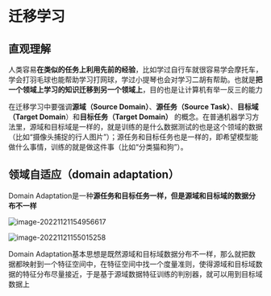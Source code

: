 # 迁移学习

## 直观理解

人类容易**在类似的任务上利用先前的经验**，比如学过自行车就很容易学会摩托车，学会打羽毛球也能帮助学习打网球，学过小提琴也会对学习二胡有帮助。也就是**把一个领域上学习的知识迁移到另一个领域上**，目的也是让计算机有举一反三的能力

在迁移学习中要强调**源域（Source Domain）**、**源任务（Source Task）**、**目标域（Target Domain**）和**目标任务（Target Domain）** 的概念。在普通机器学习方法里，源域和目标域是一样的，就是训练的是什么数据测试的也是这个领域的数据（比如“摄像头捕捉的行人图片”）；源任务和目标任务也是一样的，即希望模型能做什么事情，训练的就是做这件事（比如“分类猫和狗”）。



## 领域自适应（domain adaptation）

Domain Adaptation是一种**源任务和目标任务一样，但是源域和目标域的数据分布不一样**

![image-20221121154956617](C:\Users\admin\AppData\Roaming\Typora\typora-user-images\image-20221121154956617.png)

![image-20221121155015258](C:\Users\admin\AppData\Roaming\Typora\typora-user-images\image-20221121155015258.png)

Domain Adaptation基本思想是既然源域和目标域数据分布不一样，那么就把数据都映射到一个特征空间中，在特征空间中找一个度量准则，使得源域和目标域数据的特征分布尽量接近，于是基于源域数据特征训练的判别器，就可以用到目标域数据上